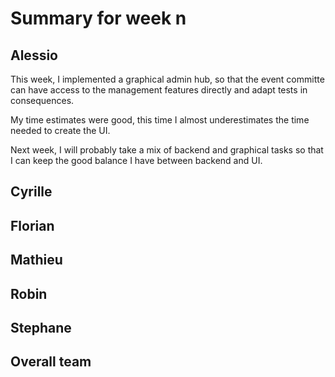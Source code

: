 # Summary for week n

## Alessio

This week, I implemented a graphical admin hub, so that the event committe can have access to the management features directly and adapt tests in consequences. 

My time estimates were good, this time I almost underestimates the time needed to create the UI. 

Next week, I will probably take a mix of backend and graphical tasks so that I can keep the good balance I have between backend and UI. 

## Cyrille

## Florian 

## Mathieu

## Robin

## Stephane

## Overall team

